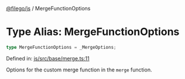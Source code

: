 [@filego/js](../README.md) / MergeFunctionOptions

# Type Alias: MergeFunctionOptions

```ts
type MergeFunctionOptions = _MergeOptions;
```

Defined in: [js/src/base/merge.ts:11](https://github.com/alpheustangs/filego.js/blob/2a25fe3fdc1a0816f27fbb873f77aac511984242/packages/js/src/base/merge.ts#L11)

Options for the custom merge function in the `merge` function.
